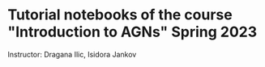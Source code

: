 # Tutorial notebooks of the course "Introduction to AGNs" Spring 2023

Instructor: Dragana Ilic, Isidora Jankov
